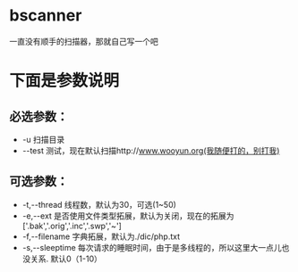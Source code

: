 # bscanner
一直没有顺手的扫描器，那就自己写一个吧


# 下面是参数说明

## 必选参数：

- -u 扫描目录
- --test 测试，现在默认扫描http://www.wooyun.org(我随便打的，别打我)

## 可选参数：

- -t,--thread   线程数，默认为30，可选(1~50)
- -e,--ext  是否使用文件类型拓展，默认为关闭，现在的拓展为['.bak','.orig','.inc','.swp','~']
- -f,--filename  字典拓展，默认为./dic/php.txt
- -s,--sleeptime 每次请求的睡眠时间，由于是多线程的，所以这里大一点儿也没关系. 默认0（1-10）

